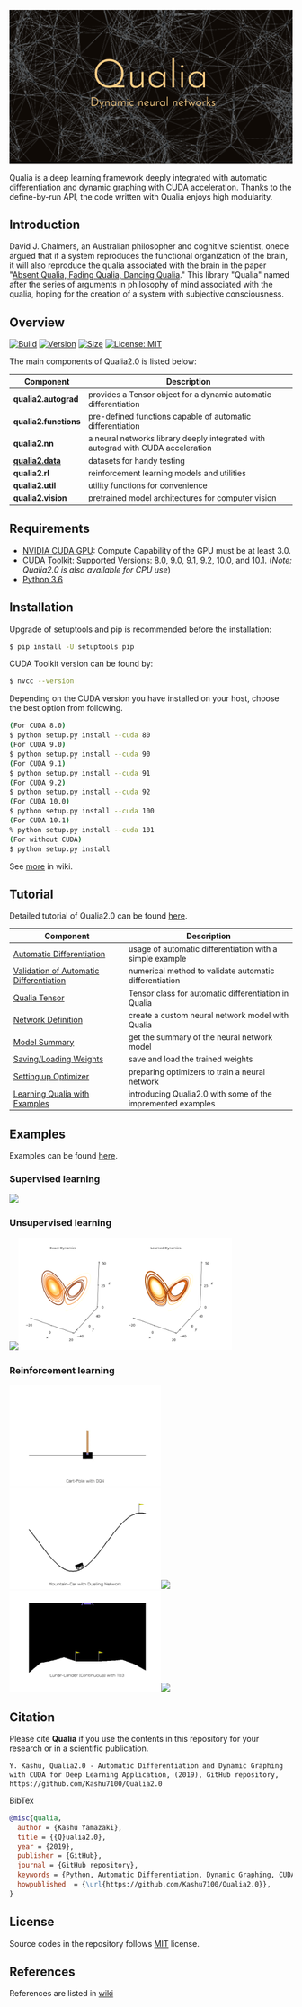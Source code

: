 <p align="center">
  <img src="/assets/qualia.png" alt="Qualia Logo"/>
</p>

Qualia is a deep learning framework deeply integrated with automatic differentiation and dynamic graphing with CUDA acceleration. Thanks to the define-by-run API, the code written with Qualia enjoys high modularity.

## Introduction
David J. Chalmers, an Australian philosopher and cognitive scientist, onece argued that if a system reproduces the functional organization of the brain, it will also reproduce the qualia associated with the brain in the paper "[Absent Qualia, Fading Qualia, Dancing Qualia](http://consc.net/papers/qualia.html)." This library "Qualia" named after the series of arguments in philosophy of mind associated with the qualia, hoping for the creation of a system with subjective consciousness. 

## Overview

[![Build](https://img.shields.io/badge/build-passing-success.svg)](https://github.com/Kashu7100/Qualia2.0/)
[![Version](https://img.shields.io/badge/package-v0.0.1-informational.svg)](https://github.com/Kashu7100/Qualia2.0/)
[![Size](https://img.shields.io/github/repo-size/Kashu7100/Qualia2.0.svg)](https://github.com/Kashu7100/Qualia2.0/)
[![License: MIT](https://img.shields.io/github/license/Kashu7100/Qualia2.0.svg)](/LICENSE)

The main components of Qualia2.0 is listed below:

| Component | Description |
| ---- | --- |
| **qualia2.autograd** | provides a Tensor object for a dynamic automatic differentiation |
| **qualia2.functions** | pre-defined functions capable of automatic differentiation |
| **qualia2.nn** | a neural networks library deeply integrated with autograd with CUDA acceleration |
| [**qualia2.data**](/qualia2/data) | datasets for handy testing |
| **qualia2.rl** | reinforcement learning models and utilities |
| **qualia2.util** | utility functions for convenience |
| **qualia2.vision** | pretrained model architectures for computer vision |

## Requirements

* [NVIDIA CUDA GPU](https://developer.nvidia.com/cuda-gpus): Compute Capability of the GPU must be at least 3.0.
* [CUDA Toolkit](https://developer.nvidia.com/cuda-zone): Supported Versions: 8.0, 9.0, 9.1, 9.2, 10.0, and 10.1. (*Note: Qualia2.0 is also available for CPU use*)
* [Python 3.6](https://www.python.org/)

## Installation
Upgrade of setuptools and pip is recommended before the installation:
```bash
$ pip install -U setuptools pip
```
CUDA Toolkit version can be found by:
```bash
$ nvcc --version
```
Depending on the CUDA version you have installed on your host, choose the best option from following.
```bash
(For CUDA 8.0)
$ python setup.py install --cuda 80
(For CUDA 9.0)
$ python setup.py install --cuda 90
(For CUDA 9.1)
$ python setup.py install --cuda 91
(For CUDA 9.2)
$ python setup.py install --cuda 92
(For CUDA 10.0)
$ python setup.py install --cuda 100
(For CUDA 10.1)
% python setup.py install --cuda 101
(For without CUDA)
$ python setup.py install
```
See [more](https://github.com/Kashu7100/Qualia2.0/wiki/Installation-Guide) in wiki.

## Tutorial
Detailed tutorial of Qualia2.0 can be found [here](/tutorial).

| Component | Description |
| ---- | --- |
| [Automatic Differentiation](/tutorial/#automatic_differentiation) | usage of automatic differentiation with a simple example |
| [Validation of Automatic Differentiation](/tutorial/#valid_automatic_differentiation) | numerical method to validate automatic differentiation |
| [Qualia Tensor](/tutorial/#qualia_tensor) | Tensor class for automatic differentiation in Qualia |
| [Network Definition](/tutorial/#network_definition) | create a custom neural network model with Qualia |
| [Model Summary](/tutorial/#model_summary) | get the summary of the neural network model |
| [Saving/Loading Weights](/tutorial/#save_load) | save and load the trained weights |
| [Setting up Optimizer](/tutorial/#optim_setup) | preparing optimizers to train a neural network |
| [Learning Qualia with Examples](/tutorial/#ex) | introducing Qualia2.0 with some of the impremented examples |

## Examples
Examples can be found [here](/examples).

### Supervised learning

[<img src="/assets/baseball.gif" height="220"/>](/examples/supervised_learning/openpose)

### Unsupervised learning

[<img src="/assets/gan_mnist.gif" height="200"/>](examples/unsupervised_learning/mnist)[<img src="/assets/lorenz_compare.png" height="200"/>](examples/unsupervised_learning)

### Reinforcement learning

[<img src="/assets/cartpole_dqn.gif" height="180"/>](/examples/reinforcement_learning/inverted_pendulum)[<img src="/assets/mountaincar_duelingnet.gif" height="180"/>](examples/reinforcement_learning/mountain_car)[<img src="/assets/bipedal_walker_td3.gif" height="180"/>](examples/reinforcement_learning/bipedal_walker)[<img src="/assets/lunar_lander_cont_td3.gif" height="180"/>](examples/reinforcement_learning/lunar_lander)[<img src="/assets/roboschool_walker2d_td3.gif" height="180"/>](examples/reinforcement_learning/roboschool_walker2d)


## Citation
Please cite **Qualia** if you use the contents in this repository for your research or in a scientific publication.
```
Y. Kashu, Qualia2.0 - Automatic Differentiation and Dynamic Graphing with CUDA for Deep Learning Application, (2019), GitHub repository, https://github.com/Kashu7100/Qualia2.0
```
BibTex
```bibtex
@misc{qualia,
  author = {Kashu Yamazaki},
  title = {{Q}ualia2.0},
  year = {2019},
  publisher = {GitHub},
  journal = {GitHub repository},
  keywords = {Python, Automatic Differentiation, Dynamic Graphing, CUDA, Deep Learning}
  howpublished  = {\url{https://github.com/Kashu7100/Qualia2.0}},
}
```

## License
Source codes in the repository follows [MIT](http://www.opensource.org/licenses/MIT) license.

## References
References are listed in [wiki](https://github.com/Kashu7100/Qualia2.0/wiki/References-(Editing...))
